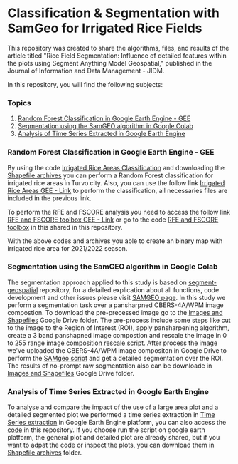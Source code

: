 # Classification & Segmentation with SamGeo for Irrigated Rice Fields

This repository was created to share the algorithms, files, and results of the article titled "Rice Field Segmentation: Influence of detailed features within the plots using Segment Anything Model Geospatial," published in the Journal of Information and Data Management - JIDM.

In this repository, you will find the following subjects:

### Topics

1. [Random Forest Classification in Google Earth Engine - GEE](#random-forest-classification-in-google-earth-engine---gee)
2. [Segmentation using the SamGEO algorithm in Google Colab](#segmentation-using-the-samgeo-algorithm-in-google-colab)
3. [Analysis of Time Series Extracted in Google Earth Engine](#analysis-of-time-series-extracted-in-google-earth-engine)

### Random Forest Classification in Google Earth Engine - GEE

By using the code [Irrigated Rice Areas Classification](RiceAreasClassification.js) and downloading the [Shapefile archives](Shapefiles) you can perform a Random Forest classification for irrigated rice areas in Turvo city. Also, you can use the follow link [Irrigated Rice Areas GEE - Link](https://code.earthengine.google.com/2ce75e8e35d500b803a56bdedd2f83b5) to perform the classification, all necessaries files are included in the previous link.

To perform the RFE and FSCORE analysis you need to access the follow link [RFE and FSCORE toolbox GEE - Link](https://code.earthengine.google.com/56e7af7a64fbdc0a364cee7b3ec3faa2) or go to the code [RFE and FSCORE toolbox](RFE_FSCORE_toolbox.js) in this shared in this repository.

With the above codes and archives you able to create an binary map with irrigated rice area for 2021/2022 season.

### Segmentation using the SamGEO algorithm in Google Colab

The segmentation approach applied to this study is based on [segment-geospatial](https://github.com/opengeos/segment-geospatial) repository, for a detailed explication about all functions, code development and other issues please visit [SAMGEO page](https://samgeo.gishub.org/).
In this study we perform a segmentation task over a pansharpned CBERS-4A/WPM image compostion. To download the pre-precessed image go to the [Images and Shapefiles](https://drive.google.com/drive/folders/1tRkOSdJ8wUMZbmBNreSMaNqGLGaC_8BZ?usp=sharing) Google Drive folder. The pre-process include some steps like cut to the image to the Region of Interest (ROI), apply pansharpening algorithm, create a 3 band panshapned image compostion and rescale the image in 0 to 255 range [image composition rescale script](rescale_ImageCompositon.py).
After process the image we've uploaded the CBERS-4A/WPM image compositon in Google Drive to perform the [SAMgeo script](SAMgeo_script.py) and get a detailed segmentation over the ROI.
The results of no-prompt raw segmentation also can be downloade in [Images and Shapefiles](https://drive.google.com/drive/folders/1tRkOSdJ8wUMZbmBNreSMaNqGLGaC_8BZ?usp=sharing) Google Drive folder.

### Analysis of Time Series Extracted in Google Earth Engine

To analyse and compare the impact of the use of a large area plot and a detailed segmented plot we performed a time series extraction in [Time Series extraction](https://code.earthengine.google.com/48bebc7a1e0254a66ea848a2d9ef127c) in Google Earth Engine platform, you can also access the [code](TimeSeriesExtraction.js) in this repository. If you choose run the script on google earth platform, the general plot and detailed plot are already shared, but if you want to adpat the code or inspect the plots, you can download them in [Shapefile archives](Shapefiles) folder.


